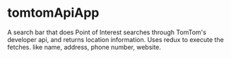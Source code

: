 # tomtomApiApp
A search bar that does Point of Interest searches through TomTom's developer api, and returns location information. Uses redux to execute the fetches. like name, address, phone number, website. 

